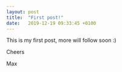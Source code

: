 ```yaml
---
layout: post
title:  "First post!"
date:   2019-12-19 09:33:45 +0100
---
```

This is my first post, more will follow soon :)

Cheers

Max
